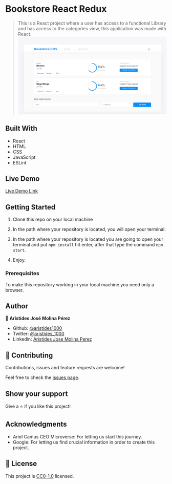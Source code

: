 # Bookstore React Redux

> This is a React project where a user has access to a functional Library and has access to the categories view, this application was made with React.
![screenshot](./1_screenshot.png)

## Built With

- React
- HTML
- CSS
- JavaScript
- ESLint

## Live Demo

[Live Demo Link](https://suspicious-einstein-3746cf.netlify.app/)

## Getting Started
1. Clone this repo on your local machine

2. In the path where your repository is located, you will open your terminal.

3. In the path where your repository is located you are going to open your terminal and put ```npm install``` hit enter, after that type the command ```npm start```.

4. Enjoy.

### Prerequisites
To make this repository working in your local machine you need only a browser.

## Author

👤 **Arístides José Molina Pérez**

- Github: [@aristides1000](https://github.com/aristides1000)
- Twitter: [@aristides_1000](https://twitter.com/aristides_1000)
- Linkedin: [Aristides Jose Molina Perez](https://www.linkedin.com/in/aristides-molina/)

## 🤝 Contributing

Contributions, issues and feature requests are welcome!

Feel free to check the [issues page](https://github.com/aristides1000/bookstore-react-redux/issues).


## Show your support

Give a ⭐️ if you like this project!

## Acknowledgments

- Ariel Camus CEO Microverse: For letting us start this journey.
- Google: For letting us find crucial information in order to create this project.

## 📝 License

This project is [CC0-1.0](LICENSE) licensed.